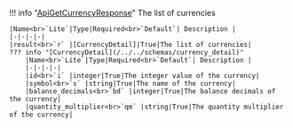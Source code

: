 !!! info "[ApiGetCurrencyResponse](/../../schemas/api_get_currency_response)"
    The list of currencies<br>

    |Name<br>`Lite`|Type|Required<br>`Default`| Description |
    |-|-|-|-|
    |result<br>`r` |[CurrencyDetail]|True|The list of currencies|
    ??? info "[CurrencyDetail](/../../schemas/currency_detail)"
        |Name<br>`Lite`|Type|Required<br>`Default`| Description |
        |-|-|-|-|
        |id<br>`i` |integer|True|The integer value of the currency|
        |symbol<br>`s` |string|True|The name of the currency|
        |balance_decimals<br>`bd` |integer|True|The balance decimals of the currency|
        |quantity_multiplier<br>`qm` |string|True|The quantity multiplier of the currency|
